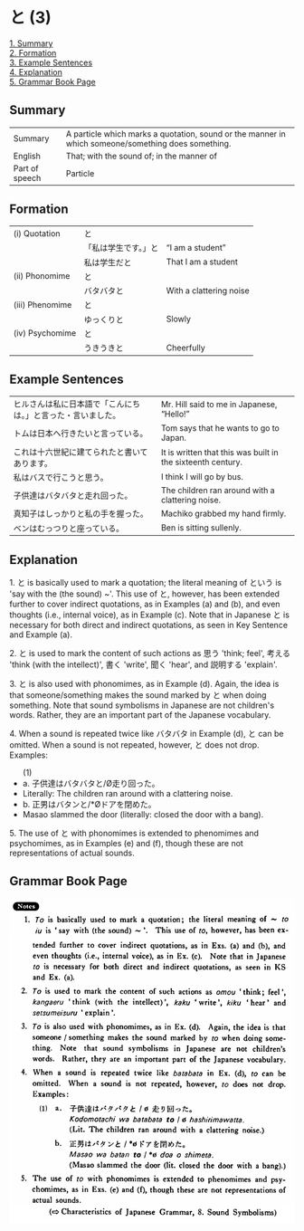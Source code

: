 # と (3)

[1. Summary](#summary)<br>
[2. Formation](#formation)<br>
[3. Example Sentences](#example-sentences)<br>
[4. Explanation](#explanation)<br>
[5. Grammar Book Page](#grammar-book-page)<br>


## Summary

<table><tr>   <td>Summary</td>   <td>A particle which marks a quotation, sound or the manner in which someone/something does something.</td></tr><tr>   <td>English</td>   <td>That; with the sound of; in the manner of</td></tr><tr>   <td>Part of speech</td>   <td>Particle</td></tr></table>

## Formation

<table class="table"> <tbody><tr class="tr head"> <td class="td"><span class="numbers">(i)</span> <span> <span class="bold">Quotation</span></span></td> <td class="td"><span class="concept">と</span> </td> <td class="td"><span>&nbsp;</span></td> </tr> <tr class="tr"> <td class="td"><span>&nbsp;</span></td> <td class="td"><span>「私は学生です。」<span class="concept">と</span></span> </td> <td class="td"><span>“I am a student”</span></td> </tr> <tr class="tr"> <td class="td"><span>&nbsp;</span></td> <td class="td"><span>私は学生<span class="concept">だと</span></span> </td> <td class="td"><span>That I am a student</span></td> </tr> <tr class="tr head"> <td class="td"><span class="numbers">(ii)</span> <span> <span class="bold">Phonomime</span></span></td> <td class="td"><span class="concept">と</span> </td> <td class="td"><span>&nbsp;</span></td> </tr> <tr class="tr"> <td class="td"><span>&nbsp;</span></td> <td class="td"><span>バタバタ<span class="concept">と</span></span> </td> <td class="td"><span>With a clattering noise</span></td> </tr> <tr class="tr head"> <td class="td"><span class="numbers">(iii)</span> <span> <span class="bold">Phenomime</span></span></td> <td class="td"><span class="concept">と</span> </td> <td class="td"><span>&nbsp;</span></td> </tr> <tr class="tr"> <td class="td"><span>&nbsp;</span></td> <td class="td"><span>ゆっくり<span class="concept">と</span></span> </td> <td class="td"><span>Slowly</span></td> </tr> <tr class="tr head"> <td class="td"><span class="numbers">(iv)</span> <span> <span class="bold">Psychomime</span></span></td> <td class="td"><span class="concept">と</span> </td> <td class="td"><span>&nbsp;</span></td> </tr> <tr class="tr"> <td class="td"><span>&nbsp;</span></td> <td class="td"><span>うきうき<span class="concept">と</span></span> </td> <td class="td"><span>Cheerfully</span></td> </tr></tbody></table>

## Example Sentences

<table><tr>   <td>ヒルさんは私に日本語で「こんにちは。」と言った・言いました。</td>   <td>Mr. Hill said to me in Japanese, “Hello!”</td></tr><tr>   <td>トムは日本へ行きたいと言っている。</td>   <td>Tom says that he wants to go to Japan.</td></tr><tr>   <td>これは十六世紀に建てられたと書いてあります。</td>   <td>It is written that this was built in the sixteenth century.</td></tr><tr>   <td>私はバスで行こうと思う。</td>   <td>I think I will go by bus.</td></tr><tr>   <td>子供達はバタバタと走れ回った。</td>   <td>The children ran around with a clattering noise.</td></tr><tr>   <td>真知子はしっかりと私の手を握った。</td>   <td>Machiko grabbed my hand firmly.</td></tr><tr>   <td>ベンはむっつりと座っている。</td>   <td>Ben is sitting sullenly.</td></tr></table>

## Explanation

<p>1. <span class="cloze">と</span> is basically used to mark a quotation; the literal meaning of <span class="cloze">と</span>いう is 'say with the (the sound) ~'. This use of <span class="cloze">と</span>, however, has been extended further to cover indirect quotations, as in Examples (a) and (b), and even thoughts (i.e., internal voice), as in Example (c). Note that in Japanese <span class="cloze">と</span> is necessary for both direct and indirect quotations, as seen in Key Sentence and Example (a).<p>  <p>2. <span class="cloze">と</span> is used to mark the content of such actions as 思う 'think; feel', 考える 'think (with the intellect)', 書く 'write', 聞く 'hear', and 説明する 'explain'.<p>  <p>3. <span class="cloze">と</span> is also used with phonomimes, as in Example (d). Again, the idea is that someone/something makes the sound marked by <span class="cloze">と</span> when doing something. Note that sound symbolisms in Japanese are not children's words. Rather, they are an important part of the Japanese vocabulary.<p>  <p>4. When a sound is repeated twice like バタバタ in Example (d), <span class="cloze">と</span> can be omitted. When a sound is not repeated, however, <span class="cloze">と</span> does not drop. Examples:<p>  <ul>(1) <li>a. 子供達はバタバタ<span class="cloze">と</span>/Ø走り回った。</li> <li>Literally: The children ran around with a clattering noise.</li> <div class="divide"></div> <li>b. 正男はバタン<span class="cloze">と</span>/*Øドアを閉めた。</li> <li>Masao slammed the door (literally: closed the door with a bang).</li> </ul>  <p>5. The use of <span class="cloze">と</span> with phonomimes is extended to phenomimes and psychomimes, as in Examples (e) and (f), though these are not representations of actual sounds.<p>

## Grammar Book Page

![](../img/Basicと3.png)

